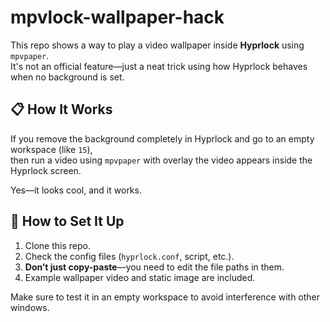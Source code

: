 # mpvlock-wallpaper-hack

This repo shows a way to play a video wallpaper inside **Hyprlock** using `mpvpaper`.  
It's not an official feature—just a neat trick using how Hyprlock behaves when no background is set.

## 📋 How It Works

If you remove the background completely in Hyprlock and go to an empty workspace (like `15`),  
then run a video using `mpvpaper` with overlay the video appears inside the Hyprlock screen.

Yes—it looks cool, and it works.

## 🔧 How to Set It Up

1. Clone this repo.
2. Check the config files (`hyprlock.conf`, script, etc.).
3. **Don’t just copy-paste**—you need to edit the file paths in them.
4. Example wallpaper video and static image are included.

Make sure to test it in an empty workspace to avoid interference with other windows.

